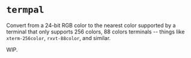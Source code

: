 # `termpal`

Convert from a 24-bit RGB color to the nearest color supported by a terminal that only supports 256 colors, 88 colors terminals -- things like `xterm-256color`, `rxvt-88color`, and similar.

WIP.

<!--
This crate is very focused. It does not handle detecting the colors supported by a given terminal, nor does it handle the actual styling of text.

It does this 

It uses a highly optimized variant of the CIELAB ΔE\*<sub>ab</sub> 1976 (CIE76) color distance metric, which uses the [Oklab](https://bottosson.github.io/posts/oklab) color space to perform the distance calculation instead of LAB. This departure from CIE76 was done because it happened to produce more accurate[^1] results, at least in this case (it may not generalize).

[^1]: Accuracy here is measured as error (L1/L2 norm) versus the "correct"
    nearest color, as given by CIEDE2000. CIEDE is the current best perceptual
    color distance metric, but is sadly quite difficult to compute efficiently
    enough for this use case.

## Optimizations



1. First, we check if the query is in the cache. The cache is a custom lock-free
   and wait-free concurrent cache-table, designed specifically for this purpose.

    This cache-table is designed to have low contention, and as such it requires
    no atomic read-modify-write or fence operations -- only relaxed loads and
    stores are needed for correctness (this is easier than it sounds, because
    the 24 bit key and 8 bit result can be encoded in a single 32 bit value).

2. If the query is not in the cache, then we must convert the sRGB color to
   OkLAB, and then perform the sa

 on x86 we use SIMD-accelerated

The only un


This crate does not contain code to detect the colors supported by a terminal (see something like [`supports-color`](https://crates.io/crates/supports-color)), nor does it contain code to convert from the .




The distance metric used to compare color distances is a *highly* optimized variant of the CIELAB ΔE\*<sub>ab</sub> 1976 (CIE76) color distance metric, where the computation is performed in [OkLAB](https://bottosson.github.io/posts/oklab) space rather than LAB space. While this is slightly unconventional, it provided a lower error (as determined by L1 and L2 norm, using CIEDE2000 as reference) than "plain" CIE76 was able to give.



This metric is used because it was the best perceptual metric I was able to find, that was still possible to implement efficiently.

While CIE76 is no longer recommended for most uses, it's still significantly better than what you

This isn't a perfect metric, and has been superceded by subsequent versions, but allows for a much more efficient implementation — see the optimizations section below for some discussion on how we make it fast.

Note: Detecting the current terminal's color support is considered out of scope, as is the task of formatting and emitting escape sequences. The other crates in this repository can help you with that task, if you need.

## Usage

```rust
fn print_with_color(color: (u8, u8, u8), to_print: impl std::fmt::Display) {
    let (r, g, b) = color;
    if !term_supports_true_color() {
        let index: u8 = rgb_to_ansi::rgb_to_256color(r, g, b)
        // - `\x1b[38;5;{}m` is the sequence for turning on the indexed color
        //   in between the `{}`
        // - `\x1b[0m` is the sequence for resetting text styling to normal
        println!("\x1b[38;5;{}m{}\x1b[0m", index, to_print);
    } else {
        // - `\x1b[38;2;{};{};{}m`, where supported, is the sequence for
        //   setting the foreground color to RGB color given as
        // - `\x1b[0m` is the sequence for resetting text styling to normal
        println!("\x1b[38;2;{};{};{}m{}\x1b[0m", r, g, b, to_print);
    }
}

// Note: This isn't ideal — consider using `fansi-detect` instead.
fn term_supports_truecolor() -> bool {
    let colorterm = std::env::var("COLORTERM");
    matches!(colorterm.as_deref(), Ok("truecolor") | Ok("24bit"))
}
```

## Optimizations

Because the query boils down to "measure distance between the input color and every color in the table, and take the minimum". Even if the distance measurement is fast, this still is a bit painful. There are a lot of optimizations we perform:

- If the input is fully grayscale (e.g. `(r, g, b)` where `r == g && g == b`), we a lookup table (a `[u8; 256]`) that stores the exact answer for each input.
    - This bypasses the need to call the search function entirely, although requesting a grey is not that common.

- If the input has the exact same RGB value as one of the entries in the ANSI tables, we don't end up needing to invoke the main CIE76 code.
    - We check this first using an ad-hoc probabalistic data structure, and if it returns that the value *might* be equal to the value in a table, we attempt to convert it to the index (which is still pretty cheap even if we do it for no reason).

- A lot of the work is precomputed. CIE76 boils down to `distance(to_cielab(a), to_cielab(b))`, where `to_cielab` converts an RGB into the CIELAB (L\*a\*b\*) color space, and `distance` is normal euclidean distance.
    - That means we can save a lot of work if we store the the result of `to_cielab` for each entry in the palette we're searching.
        - This means for a given query, we only call `to_cielab` once, and then just have to test the distance many times.

- The conversion from sRGB `u8` values to L\*a\*b\* (the equivalent of the hypothetical `to_cielab` function mentioned above) is somewhat optimized (~6x faster than the `Lab::from_rgb` function in the `lab` crate on my machine).
    - There's more that can be improved in it — conversion from sRGB bytes to L\*a\*b isn't in the hot path (by design) so it wasn't really an optimization target. However, it *is* done in a way that works with `#![no_std]`, which is nice.

- The search for the nearest color is SIMD optimized (on x86_64 and x86), if the `simd` feature is enabled, which it is by default.
    - If SSE2 is known to be available at compile time, we'll use a SSE2-enabled search of the search function, which computes the distance for 4 colors at a time (well, the loop is unrolled a bit, so 8 colors at a time *really*).
    - There's also an AVX version, it's not enabled by default.
        - Currently, it's not significantly faster than the SSE version, which I believe to be due to https://github.com/rust-lang/stdarch/pull/1155 (which is fixed, but not on stable), although there could be other causes.
        - If you turn on the `simd-avx` feature, we'll use the AVX search if *at compile-time* we can guarantee that the target has AVX support.
        - If you turn on the `simd-runtime-avx` feature, we'll perform the feature detection at runtimes.
        - These are both off by default, and will likely not be enabled any time soon. Even if te AVX version were much faster than SSE2, using the AVX floating point instructions can cause a ~10% clock-speed hit globally (if they're outside of the current license level) — worse on older hardware. This isn't something I think should be done by default, since someone might just be using this crate for fixing the colors on a quick one-off message.

- For conversion of the sRGB input to linear RGB, the [`fast-srgb`](https://crates.io/crates/fast-srgb) crate is used. In fact, wanting to use it in this crate was part of my motivation for pulling `fast-srgb` out of my game engine.

- For very many workloads, the number of colors that are used as part of the query. As a result, this crate's main API automatically uses a cache to speed up calls.
    - The cache algorithm is a custom algorithm which is fully lock and wait free, while also being simple and fast.
        - It only needs 32bit relaxed atomics loads/stores (no CAS/RMW, and no stronger orderings), which means theres minimal possibility for contention.
        - A read from the cache that "hits" never performs of any kind of write (not even to, say, lock a mutex), which avoids most of the possibility for problems around contention.
        - Even if you have many threads all using the cache, the only reason you'd be likely to have performance issues is if cache misses are very frequent, in which case the `uncached` API would be a better fit anyway.
    - Note: some workloads are inherently uncachable — if you're generating random colors, for example. For these, the `rgb_to_ansi::uncached` module is available.
        - The "default" API (e.g. `rgb_to_ansi::rgb_to_256color`) automatically uses the cache, because it has few downsides in practice — reading from the cache is practically free.
    - The cache has gone extensive tuning in terms of hash functions and caching strategy, and behaves very well in practice, even if it's a bit of a strange algorithm, hyperspecialized to this one use case.
    - The memory overhead of the cache is fairly small, ~4kb allocated statically. There's no way to remove the cache, but it won't get compiled in if you only use the APIs in `rgb_to_ansi::uncached`.

Here are some benchmarks.

```
# Time to measure the nearest color for 1 entry vs 256 entries.
test rgb_to_ansi_single                       ... bench:           8 ns/iter (+/- 1)
test rgb_to_ansi_many                         ... bench:       2,073 ns/iter (+/- 119)

# The ansi_colours crate (our main competitor)'s equivalents
test ansi_colours_single                      ... bench:          12 ns/iter (+/- 0)
test ansi_colours_many                        ... bench:       2,694 ns/iter (+/- 105)

# Measuring the conversion to L*a*b* — This is present mostly to back up
# my comment above about being 6x faster than the `lab` crate
test rgb_to_lab_ours_single                   ... bench:          21 ns/iter (+/- 3)
test rgb_to_lab_ours_many                     ... bench:       4,793 ns/iter (+/- 487)
test rgb_to_lab_labcrate_single               ... bench:         110 ns/iter (+/- 9)
test rgb_to_lab_labcrate_many                 ... bench:      29,801 ns/iter (+/- 5,807)

test nearest256_single_standalone_avx         ... bench:          94 ns/iter (+/- 12)
test nearest256_single_standalone_sse2        ... bench:         102 ns/iter (+/- 23)
test nearest256_single_standalone_fallback    ... bench:         314 ns/iter (+/- 98)
test nearest256_single_with_lab_conv_avx      ... bench:         129 ns/iter (+/- 21)
test nearest256_single_with_lab_conv_sse2     ... bench:         133 ns/iter (+/- 14)
test nearest256_single_with_lab_conv_fallback ... bench:         343 ns/iter (+/- 44)
test nearest256_many_standalone_avx           ... bench:      19,285 ns/iter (+/- 3,209)
test nearest256_many_standalone_sse2          ... bench:      22,977 ns/iter (+/- 4,468)
test nearest256_many_standalone_fallback      ... bench:      79,466 ns/iter (+/- 8,146)
```

## Comparison `ansi_colours`

This crate was written due to some frustration with the more widely used [`ansi_colours`](https://crates.io/crates/ansi_colours) crate. There are more, but these are the main ones:

1. `ansi_colours` is licensed under the LGPL license. This is a copyleft license, and one I personally avoid in all my software.
2. `ansi_colours` is not pure Rust. The majority of the code is implemented in C, which it compiles at build time using the `cc` crate.
3. `ansi_colours` uses an ad-hoc to determine the nearest colors. Unfortunately (except for for greyscale colors), it's not gamma-correct, and while it has a few heuristics to make its conversion work in a more perceptual manner. This is subjective, but my personal opinion is that they do not work very well.

(Any one of these would be a deal breaker for me, even if there were no other issues)

So that you can compare: `rgb-to-ansi` uses MIT/Apache-2.0/ZLIB (whichever you prefer), is pure Rust, and uses a well-known and standardized perceptual metric to judge color difference.

In its favor, `ansi_colours` is very fast. I wouldn't have had to work nearly as hard as I did if it weren't, and even after all the optimizations, `ansi_colours` is still about 2x faster than `rgb-to-ansi` on my machine.

However, a performance hit of 2x is probably acceptable for this — we're talking `25ns` vs `13ns` at this point. Also, if all your reads are in the global cache.
-->